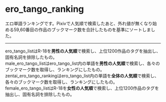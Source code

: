 # ero_tango_ranking

エロ単語ランキングです。Pixivで人気順で検索したあと、外れ値が無くなり始める59,60番目の作品のブックマーク数を合計したものを基準にソートしました。
***
ero_tango_listはR-18を**男性の人気順**で検索し、上位1200作品のタグを抽出し、固有名詞を排除したもの。\
male_ero_tango_listはero_tango_list内の単語を**男性の人気順**で検索し、各々のブックマーク数を取得し、ランキングにしたもの。\
zentai_ero_tango_rankingはero_tango_list内の単語を**全体の人気順**で検索し、各々のブックマーク数を取得し、ランキングにしたもの。\
female_ero_tango_listはR-18を**女性の人気順**で検索し、上位1200作品のタグを抽出し、固有名詞を排除したもの。
